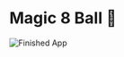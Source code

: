 


# Magic 8 Ball 🎱


 

![Finished App](https://github.com/londonappbrewery/Images/blob/master/8-ball-flutter-gif.gif)


